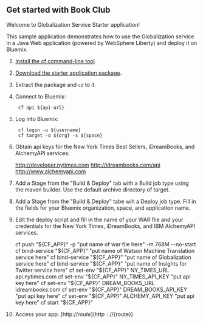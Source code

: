 Get started with Book Club
-----------------------------------
Welcome to Globalization Service Starter application!

This sample application demonstrates how to use the Globalization service in a Java Web application (powered by WebSphere Liberty) and deploy it on Bluemix.

1. [Install the cf command-line tool](${doc-url}/#starters/BuildingWeb.html#install_cf).
2. [Download the starter application package](${ace-url}/rest/apps/${app-guid}/starter-download).
3. Extract the package and `cd` to it.
4. Connect to Bluemix:

		cf api ${api-url}

5. Log into Bluemix:

		cf login -u ${username}
		cf target -o ${org} -s ${space}

6. Obtain api keys for the New York Times Best Sellers, iDreamBooks, and AlchemyAPI services:

	 http://developer.nytimes.com
	 http://idreambooks.com/api
	 http://www.alchemyapi.com
	 
7. Add a Stage from the "Build & Deploy" tab with a Build job type using the maven builder. Use the default archive directory of target.

8. Add a Stage from the "Build & Deploy" tabe wih a Deploy job type. Fill in the fields for your Bluemix organization, space, and application name.

9. Edit the deploy script and fill in the name of your WAR file and your credentials for the New York Times, iDreamBooks, and IBM AlchemyAPI services.

	
	cf push "${CF_APP}" -p "put name of war file here" -m 768M --no-start
	cf bind-service "${CF_APP}" "put name of Watson Machine Translation service here"
	cf bind-service "${CF_APP}" "put name of Globalization service here"
	cf bind-service "${CF_APP}" "put name of Insights for Twitter service here"
	cf set-env "${CF_APP}" NY_TIMES_URL api.nytimes.com
	cf set-env "${CF_APP}" NY_TIMES_API_KEY "put api key here"
	cf set-env "${CF_APP}" DREAM_BOOKS_URL idreambooks.com
	cf set-env "${CF_APP}" DREAM_BOOKS_API_KEY "put api key here"
	cf set-env "${CF_APP}" ALCHEMY_API_KEY "put api key here" 
	cf start "${CF_APP}"


10. Access your app: [http://${route}](http://${route})
